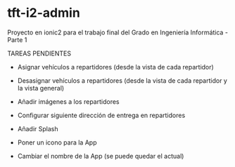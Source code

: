 # tft-i2-admin
Proyecto en ionic2 para el trabajo final del Grado en Ingeniería Informática - Parte 1

TAREAS PENDIENTES

- Asignar vehículos a repartidores (desde la vista de cada repartidor)
- Desasignar vehículos a repartidores (desde la vista de cada repartidor y la vista general)

- Añadir imágenes a los repartidores

- Configurar siguiente dirección de entrega en repartidores

- Añadir Splash
- Poner un icono para la App
- Cambiar el nombre de la App (se puede quedar el actual)
